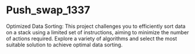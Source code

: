 # Push_swap_1337
Optimized Data Sorting: This project challenges you to efficiently sort data on a stack using a limited set of instructions, aiming to minimize the number of actions required. Explore a variety of algorithms and select the most suitable solution to achieve optimal data sorting.
